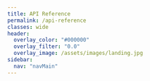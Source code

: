 ```yaml
---
title: API Reference
permalink: /api-reference
classes: wide
header:
  overlay_color: "#000000"
  overlay_filter: "0.0"
  overlay_image: /assets/images/landing.jpg
sidebar:
  nav: "navMain"
---
```

<link rel="stylesheet" href="https://cdnjs.cloudflare.com/ajax/libs/swagger-ui/3.22.1/swagger-ui.css">

<script src="https://cdnjs.cloudflare.com/ajax/libs/swagger-ui/3.22.1/swagger-ui-bundle.js"></script>
<script src="https://cdnjs.cloudflare.com/ajax/libs/swagger-ui/3.22.1/swagger-ui-standalone-preset.js"></script>


<div id="api-ref"></div>
<script>
var ui = SwaggerUIBundle({
	dom_id: '#api-ref',
	url: "https://weatherlink.github.io/v2-api/_pages/v2-api.yaml",
	presets: [
		SwaggerUIBundle.presets.apis,
		SwaggerUIBundle.SwaggerUIStandalonePreset
	],
	layout: "BaseLayout",
	supportedSubmitMethods: []
});
</script>
